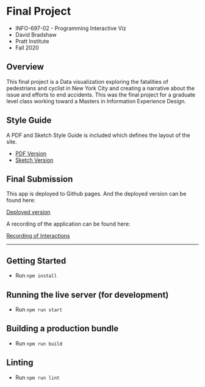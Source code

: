 # Final Project
- INFO-697-02 - Programming Interactive Viz
- David Bradshaw
- Pratt Institute
- Fall 2020

## Overview

This final project is a Data visualization exploring the fatalities of pedestrians and cyclist in New York City and creating a narrative about the issue and efforts to end accidents.  This was the final project for a graduate level class working toward a Masters in Information Experience Design.

## Style Guide

A PDF and Sketch Style Guide is included which defines the layout of the site.

- [PDF Version](./Design/Style_Guide.pdf)
- [Sketch Version](./Design/Style_Guide.sketch)

## Final Submission

This app is deployed to Github pages. And the deployed version can be found here:

[Deployed version](https://dabrad26.github.io/vis-final/)

A recording of the application can be found here:

[Recording of Interactions](./Design/recording.mov)

-------------

## Getting Started

- Run `npm install`

## Running the live server (for development)

- Run `npm run start`

## Building a production bundle

- Run `npm run build`

## Linting

- Run `npm run lint`
